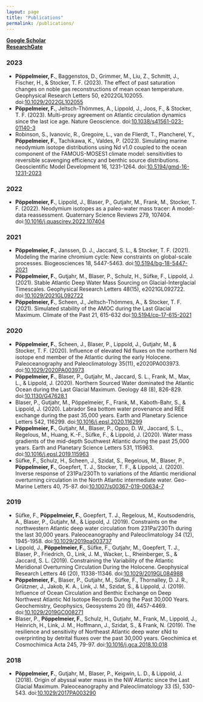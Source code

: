 ```yaml
---
layout: page
title: "Publications"
permalink: /publications/
---
```


[**Google Scholar**](https://scholar.google.com/citations?user=R7XyXbgAAAAJ&hl=en)  
[**ResearchGate**](https://www.researchgate.net/profile/Frerk_Poeppelmeier)

### 2023
- **Pöppelmeier, F.**, Baggenstos, D., Grimmer, M., Liu, Z., Schmitt, J., Fischer, H., & Stocker, T. F. (2023). The effect of past saturation changes on noble gas reconstructions of mean ocean temperature. Geophysical Research Letters 50, e2022GL102055. doi:[10.1029/2022GL102055](https://doi.org/10.1029/2022GL102055)
- **Pöppelmeier, F.**, Jeltsch-Thömmes, A., Lippold, J., Joos, F., & Stocker, T. F. (2023). Multi-proxy agreement on Atlantic circulation dynamics since the last ice age. Nature Geoscience. doi:[10.1038/s41561-023-01140-3](https://doi.org/10.1038/s41561-023-01140-3)
- Robinson, S., Ivanovic, R., Gregoire, L., van de Flierdt, T., Plancherel, Y., **Pöppelmeier, F.**, Tachikawa, K., Valdes, P. (2023). Simulating marine neodymium isotope distributions using Nd v1.0 coupled to the ocean component of the FAMOUS-MOSES1 climate model: sensitivities to reversible scavenging efficiency and benthic source distributions. Geoscientific Model Development 16, 1231-1264. doi:[10.5194/gmd-16-1231-2023](https://doi.org/10.5194/gmd-16-1231-2023)

### 2022
- **Pöppelmeier, F.**, Lippold, J., Blaser, P., Gutjahr, M., Frank, M., Stocker, T. F. (2022). Neodymium isotopes as a paleo-water mass tracer: A model-data reassessment. Quaternary Science Reviews 279, 107404. doi:[10.1016/j.quascirev.2022.107404](https://doi.org/10.1016/j.quascirev.2022.107404)

### 2021
- **Pöppelmeier, F.**, Janssen, D. J., Jaccard, S. L., & Stocker, T. F. (2021). Modeling the marine chromium cycle: New constraints on global-scale processes. Biogeosciences 18, 5447-5463. doi:[10.5194/bg-18-5447-2021](https://doi.org/10.5194/bg-18-5447-2021)
- **Pöppelmeier, F.**, Gutjahr, M., Blaser, P., Schulz, H., Süfke, F., Lippold, J. (2021). Stable Atlantic Deep Water Mass Sourcing on Glacial-Interglacial Timescales. Geophysical Research Letters 48(15), e2021GL092722. doi:[10.1029/2021GL092722](https://doi.org/10.1029/2021GL092722)
- **Pöppelmeier, F.**, Scheen, J., Jeltsch-Thömmes, A., & Stocker, T. F. (2021). Simulated stability of the AMOC during the Last Glacial Maximum. Climate of the Past 21, 615-632 doi:[10.5194/cp-17-615-2021](https://doi.org/10.5194/cp-17-615-2021)

### 2020
- **Pöppelmeier, F.**, Scheen, J., Blaser, P., Lippold, J., Gutjahr, M., & Stocker, T. F. (2020). Influence of elevated Nd fluxes on the northern Nd isotope end member of the Atlantic during the early Holocene. Paleoceanography and Paleoclimatology 35(11), e2020PA003973. doi:[10.1029/2020PA003973](https://doi.org/10.1029/2020PA003973)
- **Pöppelmeier, F.**, Blaser, P., Gutjahr, M., Jaccard, S. L., Frank, M., Max, L., & Lippold, J. (2020). Northern Sourced Water dominated the Atlantic Ocean during the Last Glacial Maximum. Geology 48 (8), 826-829. doi:[10.1130/G47628.1](https://doi.org/10.1130/G47628.1)
- Blaser, P., Gutjahr, M., Pöppelmeier, F., Frank, M., Kaboth-Bahr, S., & Lippold, J. (2020). Labrador Sea bottom water provenance and REE exchange during the past 35,000 years. Earth and Planetary Science Letters 542, 116299. doi:[10.1016/j.epsl.2020.116299](https://doi.org/10.1016/j.epsl.2020.116299)
- **Pöppelmeier, F.**, Gutjahr, M., Blaser, P., Oppo, D. W., Jaccard, S. L., Regelous, M., Huang, K.-F., Süfke, F., & Lippold, J. (2020). Water mass gradients of the mid-depth Southwest Atlantic during the past 25,000 years. Earth and Planetary Science Letters 531, 115963. doi:[10.1016/j.epsl.2019.115963](https://doi.org/10.1016/j.epsl.2019.115963)
- Süfke, F., Schulz, H., Scheen, J., Szidat, S., Regelous, M., Blaser, P., **Pöppelmeier, F.**, Goepfert, T. J., Stocker, T. F., & Lippold, J. (2020). Inverse response of 231Pa/230Th to variations of the Atlantic meridional overturning circulation in the North Atlantic intermediate water. Geo-Marine Letters 40, 75-87. doi:[10.1007/s00367-019-00634-7](https://doi.org/10.1007/s00367-019-00634-7)

### 2019
- Süfke, F., **Pöppelmeier, F.**, Goepfert, T. J., Regelous, M., Koutsodendris, A., Blaser, P., Gutjahr, M., & Lippold, J. (2019). Constraints on the northwestern Atlantic deep water circulation from 231Pa/230Th during the last 30,000 years. Paleoceanography and Paleoclimatology 34 (12), 1945-1958. doi:[10.1029/2019pa003737](https://doi.org/10.1029/2019pa003737)
- Lippold, J., **Pöppelmeier, F.**, Süfke, F., Gutjahr, M., Goepfert, T. J., Blaser, P., Friedrich, O., Link, J. M., Wacker, L., Rheinberger, S., & Jaccard, S. L. (2019). Constraining the Variability of the Atlantic Meridional Overturning Circulation During the Holocene. Geophysical Research Letters 46 (20), 11338-11346. doi:[10.1029/2019GL084988](https://doi.org/10.1029/2019GL084988)
- **Pöppelmeier, F.**, Blaser, P., Gutjahr, M., Süfke, F., Thornalley, D. J. R., Grützner, J., Jakob, K. A., Link, J. M., Szidat, S., & Lippold, J. (2019). Influence of Ocean Circulation and Benthic Exchange on Deep Northwest Atlantic Nd Isotope Records During the Past 30,000 Years. Geochemistry, Geophysics, Geosystems 20 (9), 4457-4469. doi:[10.1029/2019GC008271](https://doi.org/10.1029/2019GC008271)
- Blaser, P., **Pöppelmeier, F.**, Schulz, H., Gutjahr, M., Frank, M., Lippold, J., Heinrich, H., Link, J. M., Hoffmann, J., Szidat, S., & Frank, N. (2019). The resilience and sensitivity of Northeast Atlantic deep water εNd to overprinting by detrital fluxes over the past 30,000 years. Geochimica et Cosmochimica Acta 245, 79-97. doi:[10.1016/j.gca.2018.10.018](https://doi.org/10.1016/j.gca.2018.10.018)

### 2018
- **Pöppelmeier, F.**, Gutjahr, M., Blaser, P., Keigwin, L. D., & Lippold, J. (2018). Origin of abyssal water mass in the NW Atlantic since the Last Glacial Maximum. Paleoceanography and Paleoclimatology 33 (5), 530-543. doi:[10.1029/2017PA003290](https://doi.org/10.1029/2017PA003290)
